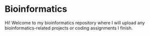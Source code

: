 # Bioinformatics
Hi! Welcome to my bioinformatics repository where I will upload any bioinformatics-related projects or coding assignments I finish. 
